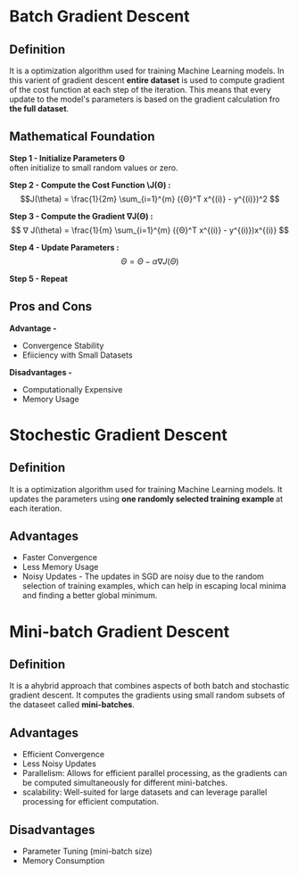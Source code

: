 # Batch Gradient Descent
## Definition

It is a optimization algorithm used for training Machine Learning models. In this varient of gradient descent <b>entire dataset</b> is used to compute gradient of the cost function at each step of the iteration. This means that every update to the model's parameters is based on the gradient calculation fro <b>the full dataset</b>.

## Mathematical Foundation

<b>Step 1 - Initialize Parameters Θ</b> 
<br>
often initialize to small random values or zero.

<b>Step 2 - Compute the Cost Function \J(Θ) :</b>
$$J(\theta) = \frac{1}{2m} \sum_{i=1}^{m} ({Θ}^T x^{(i)} - y^{(i)})^2
$$

<b>Step 3 - Compute the Gradient ∇J(Θ) :
</b>
$$ ∇ J(\theta) = \frac{1}{m} \sum_{i=1}^{m} ({Θ}^T x^{(i)} - y^{(i)})x^{(i)}
$$

<b>Step 4 - Update Parameters : </b>
$$Θ = Θ-α  ∇J(Θ)$$

<b>Step 5 - Repeat</b>

## Pros and Cons
<b>Advantage - </b>
- Convergence Stability
- Efiiciency with Small Datasets

<b>Disadvantages - </b>
- Computationally Expensive
- Memory Usage

# Stochestic Gradient Descent
## Definition 
It is a optimization algorithm used for training Machine Learning models. It updates the parameters using <b>one randomly selected training example </b> at each iteration.

## Advantages

- Faster Convergence
- Less Memory Usage
- Noisy Updates - The updates in SGD are noisy due to the random selection of training examples, which can help in escaping local minima and finding a better global minimum.











# Mini-batch Gradient Descent



## Definition 
It is a ahybrid approach that combines aspects of both batch and stochastic gradient descent. It computes the gradients using small random subsets of the dataseet called <b>mini-batches</b>.

## Advantages
- Efficient Convergence
- Less Noisy Updates
- Parallelism: Allows for efficient parallel processing, as the gradients can be computed simultaneously for different mini-batches.
- scalability: Well-suited for large datasets and can leverage parallel processing for efficient computation. 

## Disadvantages
- Parameter Tuning (mini-batch size)
- Memory Consumption
